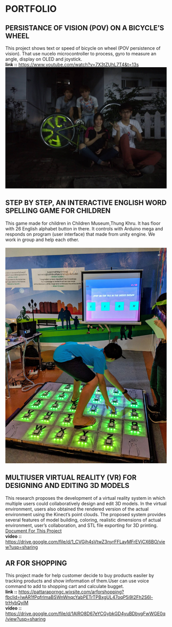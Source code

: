 # PORTFOLIO

## PERSISTANCE OF VISION (POV) ON A BICYCLE’S WHEEL
This project shows text or speed of bicycle on wheel (POV persistence of vision). That use nucelo microcontroller to process, gyro to measure an angle, display on OLED and joystick.<br/>
**link ::** https://www.youtube.com/watch?v=7X3tZUhL7T4&t=13s
![Alt text](putc.jpg?raw=true "Pov")

## STEP BY STEP, AN INTERACTIVE ENGLISH WORD SPELLING GAME FOR CHILDREN
This game made for children in Children Museum,Thung Khru. It has floor with 26 English alphabet button in there. It controls with Arduino mega and responds on program (user interface) that made from unity engine. We work in group and help each other.<br/>
<br>
![Alt text](inventor3.jpg?raw=true "Inventor")

## MULTIUSER VIRTUAL REALITY (VR) FOR DESIGNING AND EDITING 3D MODELS
This research proposes the development of a virtual reality system in which multiple users could collaboratively design and edit 3D models. In the virtual environment, users also obtained the rendered version of the actual environment using the Kinect’s point clouds. The proposed system provides several features of model building, coloring, realistic dimensions of actual environment, user’s collaboration, and STL file exporting for 3D printing.<br/>
[Document For This Project](MultiuserVRForDesigningAndEditing3DModels.pdf)<br/>
**video ::** https://drive.google.com/file/d/1_CVGjh4sVtwZ3nyrFFLayMFrEVjCX6BO/view?usp=sharing

## AR FOR SHOPPING
This project made for help customer decide to buy products easiler by tracking products and show information of them.User can use voice command to add to shopping cart and calculate bugget.<br/>
**link ::** https://pattaraporngc.wixsite.com/arforshopping?fbclid=IwAR1fPqfrlmaBSWnWnqcYabPETrTPBxgUL47oqP5i9l2Fh2S6l-trHybQyiM <br/>
**video ::** https://drive.google.com/file/d/1AlRO8D67eYCGybkGD4yuBDbygFwWGE0q/view?usp=sharing




